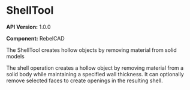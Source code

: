 # ShellTool

**API Version:** 1.0.0

**Component:** RebelCAD

The ShellTool creates hollow objects by removing material from solid models

The shell operation creates a hollow object by removing material from a solid body
while maintaining a specified wall thickness. It can optionally remove selected faces
to create openings in the resulting shell.

